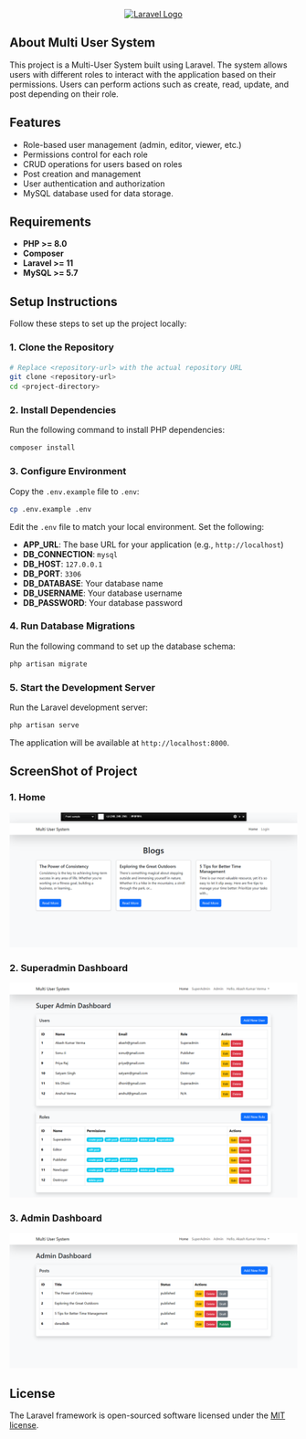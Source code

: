 <p align="center"><a href="https://laravel.com" target="_blank"><img src="https://raw.githubusercontent.com/laravel/art/master/logo-lockup/5%20SVG/2%20CMYK/1%20Full%20Color/laravel-logolockup-cmyk-red.svg" width="400" alt="Laravel Logo"></a></p>

## About Multi User System

This project is a Multi-User System built using Laravel. The system allows users with different roles to interact with the application based on their permissions. Users can perform actions such as create, read, update, and post depending on their role.

## Features

<ul>
  <li>Role-based user management (admin, editor, viewer, etc.)</li>
  <li>Permissions control for each role </li>
  <li>CRUD operations for users based on roles </li>
  <li>Post creation and management </li>
  <li>User authentication and authorization</li>
  <li>MySQL database used for data storage.</li>
</ul>

## Requirements

-   **PHP >= 8.0**
-   **Composer**
-   **Laravel >= 11**
-   **MySQL >= 5.7**

## Setup Instructions

Follow these steps to set up the project locally:

### 1. Clone the Repository

```bash
# Replace <repository-url> with the actual repository URL
git clone <repository-url>
cd <project-directory>
```

### 2. Install Dependencies

Run the following command to install PHP dependencies:

```bash
composer install
```

### 3. Configure Environment

Copy the `.env.example` file to `.env`:

```bash
cp .env.example .env
```

Edit the `.env` file to match your local environment. Set the following:

-   **APP_URL**: The base URL for your application (e.g., `http://localhost`)
-   **DB_CONNECTION**: `mysql`
-   **DB_HOST**: `127.0.0.1`
-   **DB_PORT**: `3306`
-   **DB_DATABASE**: Your database name
-   **DB_USERNAME**: Your database username
-   **DB_PASSWORD**: Your database password

### 4. Run Database Migrations

Run the following command to set up the database schema:

```bash
php artisan migrate
```

### 5. Start the Development Server

Run the Laravel development server:

```bash
php artisan serve
```

The application will be available at `http://localhost:8000`.

## ScreenShot of Project

### 1. Home

![Home Page Screenshot](public/home.png)

### 2. Superadmin Dashboard

![Superadmin Dashboard Screenshot](public/superadmin_dashboard.png)

### 3. Admin Dashboard

![Admin Dashboard Screenshot](public/admin_dashboard.png)

## License

The Laravel framework is open-sourced software licensed under the [MIT license](https://opensource.org/licenses/MIT).

